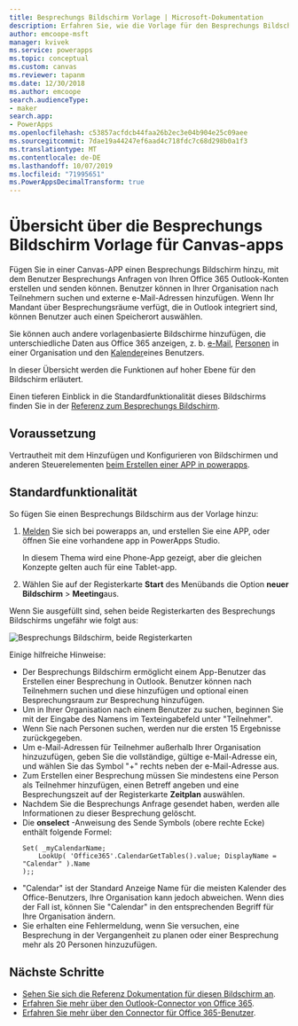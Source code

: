 ```yaml
---
title: Besprechungs Bildschirm Vorlage | Microsoft-Dokumentation
description: Erfahren Sie, wie die Vorlage für den Besprechungs Bildschirm für Canvas-apps funktioniert, und erweitern Sie den Bildschirm für Ihre eigenen Anwendungsfälle.
author: emcoope-msft
manager: kvivek
ms.service: powerapps
ms.topic: conceptual
ms.custom: canvas
ms.reviewer: tapanm
ms.date: 12/30/2018
ms.author: emcoope
search.audienceType:
- maker
search.app:
- PowerApps
ms.openlocfilehash: c53857acfdcb44faa26b2ec3e04b904e25c09aee
ms.sourcegitcommit: 7dae19a44247ef6aad4c718fdc7c68d298b0a1f3
ms.translationtype: MT
ms.contentlocale: de-DE
ms.lasthandoff: 10/07/2019
ms.locfileid: "71995651"
ms.PowerAppsDecimalTransform: true
---
```

# <a name="overview-of-the-meeting-screen-template-for-canvas-apps"></a>Übersicht über die Besprechungs Bildschirm Vorlage für Canvas-apps

Fügen Sie in einer Canvas-APP einen Besprechungs Bildschirm hinzu, mit dem Benutzer Besprechungs Anfragen von Ihren Office 365 Outlook-Konten erstellen und senden können. Benutzer können in Ihrer Organisation nach Teilnehmern suchen und externe e-Mail-Adressen hinzufügen. Wenn Ihr Mandant über Besprechungsräume verfügt, die in Outlook integriert sind, können Benutzer auch einen Speicherort auswählen.

Sie können auch andere vorlagenbasierte Bildschirme hinzufügen, die unterschiedliche Daten aus Office 365 anzeigen, z. b. [e-Mail](email-screen-overview.md), [Personen](people-screen-overview.md) in einer Organisation und den [Kalender](calendar-screen-overview.md)eines Benutzers.

In dieser Übersicht werden die Funktionen auf hoher Ebene für den Bildschirm erläutert.

Einen tieferen Einblick in die Standardfunktionalität dieses Bildschirms finden Sie in der [Referenz zum Besprechungs Bildschirm](meeting-screen-reference.md).

## <a name="prerequisite"></a>Voraussetzung

Vertrautheit mit dem Hinzufügen und Konfigurieren von Bildschirmen und anderen Steuerelementen [beim Erstellen einer APP in powerapps](../data-platform-create-app-scratch.md).

## <a name="default-functionality"></a>Standardfunktionalität

So fügen Sie einen Besprechungs Bildschirm aus der Vorlage hinzu:

1. [Melden](http://web.powerapps.com?utm_source=padocs&utm_medium=linkinadoc&utm_campaign=referralsfromdoc) Sie sich bei powerapps an, und erstellen Sie eine APP, oder öffnen Sie eine vorhandene app in PowerApps Studio.

    In diesem Thema wird eine Phone-App gezeigt, aber die gleichen Konzepte gelten auch für eine Tablet-app.

1. Wählen Sie auf der Registerkarte **Start** des Menübands die Option **neuer Bildschirm** > **Meeting**aus.

  Wenn Sie ausgefüllt sind, sehen beide Registerkarten des Besprechungs Bildschirms ungefähr wie folgt aus:

  ![Besprechungs Bildschirm, beide Registerkarten](media/meeting-screen/meeting-screen-full-both.png)

Einige hilfreiche Hinweise:

* Der Besprechungs Bildschirm ermöglicht einem App-Benutzer das Erstellen einer Besprechung in Outlook.
  Benutzer können nach Teilnehmern suchen und diese hinzufügen und optional einen Besprechungsraum zur Besprechung hinzufügen.
* Um in Ihrer Organisation nach einem Benutzer zu suchen, beginnen Sie mit der Eingabe des Namens im Texteingabefeld unter "Teilnehmer".
* Wenn Sie nach Personen suchen, werden nur die ersten 15 Ergebnisse zurückgegeben.
* Um e-Mail-Adressen für Teilnehmer außerhalb Ihrer Organisation hinzuzufügen, geben Sie die vollständige, gültige e-Mail-Adresse ein, und wählen Sie das Symbol "+" rechts neben der e-Mail-Adresse aus.
* Zum Erstellen einer Besprechung müssen Sie mindestens eine Person als Teilnehmer hinzufügen, einen Betreff angeben und eine Besprechungszeit auf der Registerkarte **Zeitplan** auswählen.
* Nachdem Sie die Besprechungs Anfrage gesendet haben, werden alle Informationen zu dieser Besprechung gelöscht.
* Die **onselect** -Anweisung des Sende Symbols (obere rechte Ecke) enthält folgende Formel:
    ```powerapps-comma
    Set( _myCalendarName; 
        LookUp( 'Office365'.CalendarGetTables().value; DisplayName = "Calendar" ).Name 
    );;
    ```
* "Calendar" ist der Standard Anzeige Name für die meisten Kalender des Office-Benutzers, Ihre Organisation kann jedoch abweichen. Wenn dies der Fall ist, können Sie "Calendar" in den entsprechenden Begriff für Ihre Organisation ändern.
* Sie erhalten eine Fehlermeldung, wenn Sie versuchen, eine Besprechung in der Vergangenheit zu planen oder einer Besprechung mehr als 20 Personen hinzuzufügen.

## <a name="next-steps"></a>Nächste Schritte

* [Sehen Sie sich die Referenz Dokumentation für diesen Bildschirm an](./meeting-screen-reference.md).
* [Erfahren Sie mehr über den Outlook-Connector von Office 365](../connections/connection-office365-outlook.md).
* [Erfahren Sie mehr über den Connector für Office 365-Benutzer](../connections/connection-office365-users.md).
